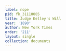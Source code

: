 ```yaml
---
label: nope
pid: fk_31110005
title: Judge Kelley's Will
year: '1890'
author: New York Times
order: '211'
layout: single
collection: documents
---
```


